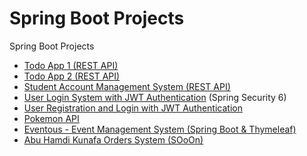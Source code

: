 # Spring Boot Projects

Spring Boot Projects

* [Todo App 1 (REST API)](TodoApi/)
* [Todo App 2 (REST API)](todo/)
* [Student Account Management System (REST API)](StudentAccSys/)
* [User Login System with JWT Authentication](LoginAPI/) (Spring Security 6)
* [User Registration and Login with JWT Authentication](JwtAuthentication/)
* [Pokemon API](PokemonAPI/)
* [Eventous - Event Management System (Spring Boot & Thymeleaf)](https://github.com/MeqdadDev/eventous-spring-boot)
* [Abu Hamdi Kunafa Orders System (SOoOn)](KunafaSystem/)